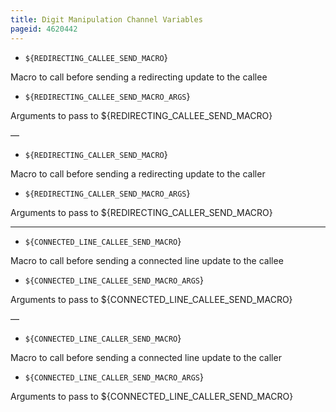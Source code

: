 ```yaml
---
title: Digit Manipulation Channel Variables
pageid: 4620442
---
```


* `${REDIRECTING_CALLEE_SEND_MACRO`}  

 Macro to call before sending a redirecting update to the callee


* `${REDIRECTING_CALLEE_SEND_MACRO_ARGS`}  

 Arguments to pass to ${REDIRECTING_CALLEE_SEND_MACRO}


—


* `${REDIRECTING_CALLER_SEND_MACRO`}  

 Macro to call before sending a redirecting update to the caller


* `${REDIRECTING_CALLER_SEND_MACRO_ARGS`}  

 Arguments to pass to ${REDIRECTING_CALLER_SEND_MACRO}




---


* `${CONNECTED_LINE_CALLEE_SEND_MACRO`}  

 Macro to call before sending a connected line update to the callee


* `${CONNECTED_LINE_CALLEE_SEND_MACRO_ARGS`}  

 Arguments to pass to ${CONNECTED_LINE_CALLEE_SEND_MACRO}


—


* `${CONNECTED_LINE_CALLER_SEND_MACRO`}  

 Macro to call before sending a connected line update to the caller


* `${CONNECTED_LINE_CALLER_SEND_MACRO_ARGS`}  

 Arguments to pass to ${CONNECTED_LINE_CALLER_SEND_MACRO}


